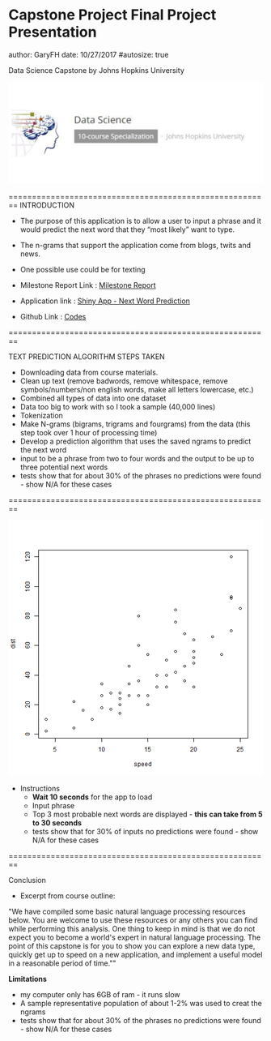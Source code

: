 Capstone Project Final Project Presentation
========================================================
author: GaryFH
date: 10/27/2017
#autosize: true

Data Science Capstone
by Johns Hopkins University

![plot of chunk unnamed-chunk-1](CapstoneProject_FinalProjectPresentation-figure/unnamed-chunk-1-1.png)


========================================================
INTRODUCTION   


- The purpose of this application is to allow a user to input a phrase and it would predict the next word that they “most likely” want to type.

- The n-grams that support the application come from blogs,  twits and news.

- One possible use could be for texting

- Milestone Report Link : [Milestone Report](https://rpubs.com/GaryFH/320044)

- Application link : [Shiny App - Next Word Prediction](https://garyfh.shinyapps.io/CapstoneProject_FinalProject/)

- Github Link : [Codes](https://github.com/GaryFH/Capstone-Project)

========================================================

TEXT PREDICTION ALGORITHM STEPS TAKEN

- Downloading data from course materials.
- Clean up text (remove badwords, remove whitespace,  remove symbols/numbers/non english words,  make all letters lowercase, etc.)
- Combined all types of data into one dataset
- Data too big to work with so I took a sample (40,000 lines)
- Tokenization
- Make N-grams (bigrams, trigrams and fourgrams) from the data (this step took over 1 hour of processing time)
- Develop a prediction algorithm that uses the saved ngrams to predict the next word
- input to be a phrase from two to four words and the output to be up to three potential next words
- tests show that for about 30% of the phrases no predictions were found - show N/A for these cases


========================================================

![plot of chunk unnamed-chunk-2](CapstoneProject_FinalProjectPresentation-figure/unnamed-chunk-2-1.png)
- Instructions
     - **Wait 10 seconds** for the app to load
     - Input phrase
     - Top 3 most probable next words are displayed - **this can take from 5 to 30 seconds**
     - tests show that for 30% of inputs no predictions were found - show N/A for these cases

========================================================

Conclusion

- Excerpt from course outline:

"We have compiled some basic natural language processing resources below. You are welcome to use these resources or any others you can find while performing this analysis. One thing to keep in mind is that we do not expect you to become a world's expert in natural language processing. The point of this capstone is for you to show you can explore a new data type, quickly get up to speed on a new application, and implement a useful model in a reasonable period of time.""

**Limitations**
 - my computer only has 6GB of ram - it runs slow
 - A sample representative population of about 1-2% was used to creat the ngrams
 - tests show that for about 30% of the phrases no predictions were found - show N/A for these cases
